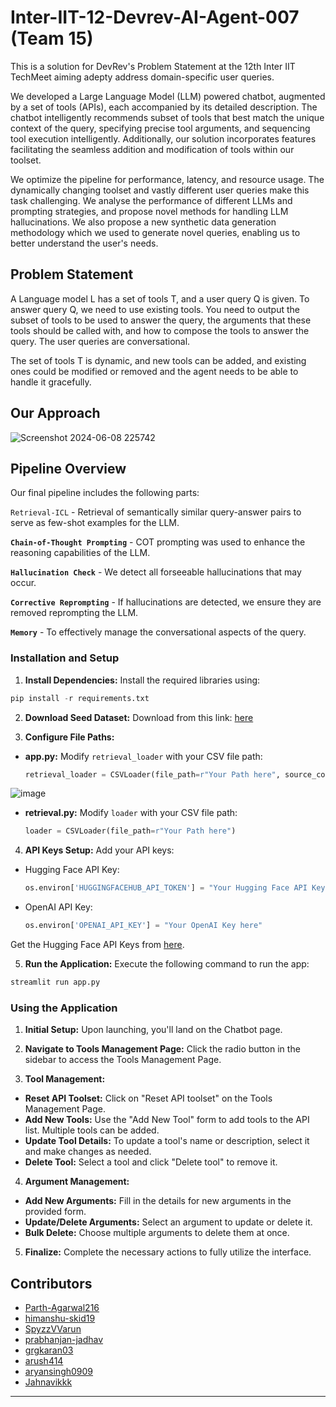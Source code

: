 # Inter-IIT-12-Devrev-AI-Agent-007 (Team 15)

This is a solution for DevRev's Problem Statement at the 12th Inter IIT TechMeet aiming adepty address domain-specific user queries.

We developed a Large Language Model (LLM) powered chatbot, augmented by a set of tools (APIs), each accompanied by its detailed description. The chatbot intelligently recommends subset of tools that best match the unique context of the query, specifying precise tool arguments, and sequencing tool execution intelligently. Additionally, our solution incorporates features facilitating the seamless addition and modification of tools within our toolset. 

We optimize the pipeline for performance, latency, and resource usage. The dynamically changing toolset and vastly different user queries make this task challenging. We analyse the performance of different LLMs and prompting strategies, and propose novel methods for handling LLM hallucinations. We also propose a new synthetic data generation methodology which we used to generate novel queries, enabling us to better understand the user's needs.

## Problem Statement
A Language model L has a set of tools T, and a user query Q is given. To answer query Q, we need to use existing tools. You need to output the subset of tools to be used to answer the query, the arguments that these tools should be called with, and how to compose the tools to answer the query. The user queries are conversational.

The set of tools T is dynamic, and new tools can be added, and existing ones could be modified or removed and the agent needs to be able to handle it gracefully.


## Our Approach
![Screenshot 2024-06-08 225742](https://github.com/himanshu-skid19/Inter-IIT-12-Devrev-AI-Agent-007/assets/118837763/637b0c8b-041d-4500-8842-dae5314983ec)

## Pipeline Overview
Our final pipeline includes the following parts:

`Retrieval-ICL` - Retrieval of semantically similar query-answer pairs to serve as few-shot examples for the LLM.

**`Chain-of-Thought Prompting`** - COT prompting was used to enhance the reasoning capabilities of the LLM.

**`Hallucination Check`** - We detect all forseeable hallucinations that may occur.

**`Corrective Reprompting`** - If hallucinations are detected, we ensure they are removed reprompting the LLM.

**`Memory`** - To effectively manage the conversational aspects of the query.

### Installation and Setup

1. **Install Dependencies:**
   Install the required libraries using:
```python
pip install -r requirements.txt
```


2. **Download Seed Dataset:**
Download from this link: [here](https://drive.google.com/file/d/19aAuy_SHqclSuHqtC8rR6Thgne6QgM7R/view?usp=sharing)


3. **Configure File Paths:**
- **app.py:**
  Modify `retrieval_loader` with your CSV file path:
  ```python
  retrieval_loader = CSVLoader(file_path=r"Your Path here", source_column='QUERY')
  ```
![image](https://github.com/himanshu-skid19/Inter-IIT-12-Devrev-AI-Agent-007/assets/114365148/db799b02-8853-4084-b1df-765700713198)

- **retrieval.py:**
  Modify `loader` with your CSV file path:
  ```python
  loader = CSVLoader(file_path=r"Your Path here")
  ```

4. **API Keys Setup:**
Add your API keys:
- Hugging Face API Key:
  ```python
  os.environ['HUGGINGFACEHUB_API_TOKEN'] = "Your Hugging Face API Key here"
  ```
- OpenAI API Key:
  ```python
  os.environ['OPENAI_API_KEY'] = "Your OpenAI Key here"
  ```
Get the Hugging Face API Keys from [here](https://huggingface.co/settings/tokens).

5. **Run the Application:**
Execute the following command to run the app:
```python
streamlit run app.py
```

### Using the Application

1. **Initial Setup:**
Upon launching, you'll land on the Chatbot page.

2. **Navigate to Tools Management Page:**
Click the radio button in the sidebar to access the Tools Management Page.

3. **Tool Management:**
- **Reset API Toolset:** Click on "Reset API toolset" on the Tools Management Page.
- **Add New Tools:** Use the "Add New Tool" form to add tools to the API list. Multiple tools can be added.
- **Update Tool Details:** To update a tool's name or description, select it and make changes as needed.
- **Delete Tool:** Select a tool and click "Delete tool" to remove it.

4. **Argument Management:**
- **Add New Arguments:** Fill in the details for new arguments in the provided form.
- **Update/Delete Arguments:** Select an argument to update or delete it.
- **Bulk Delete:** Choose multiple arguments to delete them at once.

5. **Finalize:**
Complete the necessary actions to fully utilize the interface.

## Contributors
- [Parth-Agarwal216](https://github.com/Parth-Agarwal216)
- [himanshu-skid19](https://github.com/himanshu-skid19)
- [SpyzzVVarun](https://github.com/SpyzzVVarun)
- [prabhanjan-jadhav](https://github.com/prabhanjan-jadhav)
- [grgkaran03](https://github.com/grgkaran03)
- [arush414](https://github.com/arush414)
- [aryansingh0909](https://github.com/aryansingh0909)
- [Jahnavikkk](https://github.com/Jahnavikkk)
---
